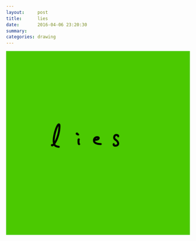 ```yaml
---
layout:     post
title:      lies
date:       2016-04-06 23:20:30
summary:    
categories: drawing
---
```

![lies](/images/diary/lies.png "lies everywhere")
